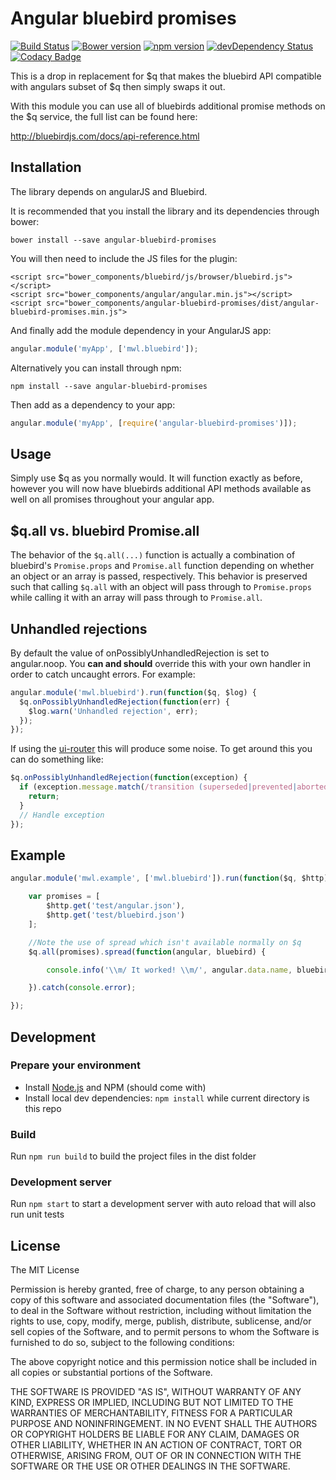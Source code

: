 # Angular bluebird promises

[![Build Status](https://travis-ci.org/mattlewis92/angular-bluebird-promises.svg?branch=master)](https://travis-ci.org/mattlewis92/angular-bluebird-promises)
[![Bower version](https://badge.fury.io/bo/angular-bluebird-promises.svg)](http://badge.fury.io/bo/angular-bluebird-promises)
[![npm version](https://badge.fury.io/js/angular-bluebird-promises.svg)](http://badge.fury.io/js/angular-bluebird-promises)
[![devDependency Status](https://david-dm.org/mattlewis92/angular-bluebird-promises/dev-status.svg)](https://david-dm.org/mattlewis92/angular-bluebird-promises#info=devDependencies)
[![Codacy Badge](https://www.codacy.com/project/badge/b62fc2d7f4cb486d9a9a81945d236843)](https://www.codacy.com/app/matt-lewis-private/angular-bluebird-promises)

This is a drop in replacement for $q that makes the bluebird API compatible with angulars subset of $q then simply swaps it out.

With this module you can use all of bluebirds additional promise methods on the $q service, the full list can be found here:

http://bluebirdjs.com/docs/api-reference.html

## Installation

The library depends on angularJS and Bluebird.

It is recommended that you install the library and its dependencies through bower:

```
bower install --save angular-bluebird-promises
```

You will then need to include the JS files for the plugin:

```
<script src="bower_components/bluebird/js/browser/bluebird.js"></script>
<script src="bower_components/angular/angular.min.js"></script>
<script src="bower_components/angular-bluebird-promises/dist/angular-bluebird-promises.min.js">
```

And finally add the module dependency in your AngularJS app:

```javascript
angular.module('myApp', ['mwl.bluebird']);
```

Alternatively you can install through npm:
```
npm install --save angular-bluebird-promises
```

Then add as a dependency to your app:

```javascript
angular.module('myApp', [require('angular-bluebird-promises')]);
```

## Usage

Simply use $q as you normally would. It will function exactly as before, however you will now have bluebirds additional API methods available as well on all promises throughout your angular app.

## $q.all vs. bluebird Promise.all

The behavior of the `$q.all(...)` function is actually a combination of bluebird's `Promise.props` and `Promise.all` function depending on whether an object or an array is passed, respectively. This behavior is preserved such that calling `$q.all` with an object will pass through to `Promise.props` while calling it with an array will pass through to `Promise.all`.

## Unhandled rejections

By default the value of onPossiblyUnhandledRejection is set to angular.noop. You **can and should** override this with your own handler in order to catch uncaught errors. For example:

```javascript
angular.module('mwl.bluebird').run(function($q, $log) {
  $q.onPossiblyUnhandledRejection(function(err) {
    $log.warn('Unhandled rejection', err);
  });
});
```

If using the [ui-router](https://github.com/angular-ui/ui-router) this will produce some noise. To get around this you can do something like:
```javascript
$q.onPossiblyUnhandledRejection(function(exception) {
  if (exception.message.match(/transition (superseded|prevented|aborted|failed)/)) {
    return;
  }
  // Handle exception
});
```

## Example

```javascript
angular.module('mwl.example', ['mwl.bluebird']).run(function($q, $http) {

    var promises = [
        $http.get('test/angular.json'),
        $http.get('test/bluebird.json')
    ];

    //Note the use of spread which isn't available normally on $q
    $q.all(promises).spread(function(angular, bluebird) {

        console.info('\\m/ It worked! \\m/', angular.data.name, bluebird.data.name);

    }).catch(console.error);

});
```

## Development

### Prepare your environment
* Install [Node.js](http://nodejs.org/) and NPM (should come with)
* Install local dev dependencies: `npm install` while current directory is this repo

### Build
Run `npm run build` to build the project files in the dist folder

### Development server
Run `npm start` to start a development server with auto reload that will also run unit tests

## License

The MIT License

Permission is hereby granted, free of charge, to any person obtaining a copy
of this software and associated documentation files (the "Software"), to deal
in the Software without restriction, including without limitation the rights
to use, copy, modify, merge, publish, distribute, sublicense, and/or sell
copies of the Software, and to permit persons to whom the Software is
furnished to do so, subject to the following conditions:

The above copyright notice and this permission notice shall be included in
all copies or substantial portions of the Software.

THE SOFTWARE IS PROVIDED "AS IS", WITHOUT WARRANTY OF ANY KIND, EXPRESS OR
IMPLIED, INCLUDING BUT NOT LIMITED TO THE WARRANTIES OF MERCHANTABILITY,
FITNESS FOR A PARTICULAR PURPOSE AND NONINFRINGEMENT. IN NO EVENT SHALL THE
AUTHORS OR COPYRIGHT HOLDERS BE LIABLE FOR ANY CLAIM, DAMAGES OR OTHER
LIABILITY, WHETHER IN AN ACTION OF CONTRACT, TORT OR OTHERWISE, ARISING FROM,
OUT OF OR IN CONNECTION WITH THE SOFTWARE OR THE USE OR OTHER DEALINGS IN
THE SOFTWARE.
